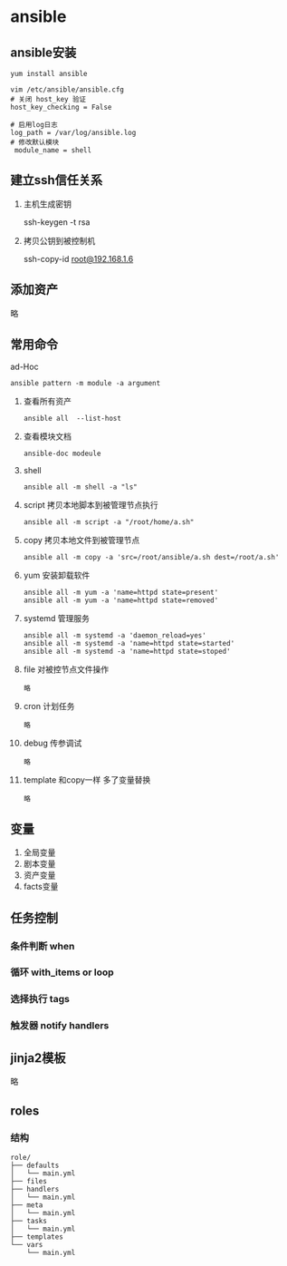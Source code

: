 # ansible

## ansible安装

```shell
yum install ansible

vim /etc/ansible/ansible.cfg
# 关闭 host_key 验证
host_key_checking = False

# 启用log日志
log_path = /var/log/ansible.log
# 修改默认模块
 module_name = shell

```



## 建立ssh信任关系

1. 主机生成密钥

   ssh-keygen -t rsa

2. 拷贝公钥到被控制机

   ssh-copy-id root@192.168.1.6

## 添加资产

略

## 常用命令

ad-Hoc

```shell
ansible pattern -m module -a argument
```



1. 查看所有资产

   ```shell
   ansible all  --list-host
   ```

2. 查看模块文档

   ```shell
   ansible-doc modeule
   ```

3. shell

   ```shell
   ansible all -m shell -a "ls"
   ```

4. script 拷贝本地脚本到被管理节点执行

   ```shell
   ansible all -m script -a "/root/home/a.sh"
   ```

5. copy 拷贝本地文件到被管理节点

   ```shell
   ansible all -m copy -a 'src=/root/ansible/a.sh dest=/root/a.sh'
   ```

6. yum 安装卸载软件

   ```shell
   ansible all -m yum -a 'name=httpd state=present'
   ansible all -m yum -a 'name=httpd state=removed'
   ```

7. systemd 管理服务

   ```shell
   ansible all -m systemd -a 'daemon_reload=yes'
   ansible all -m systemd -a 'name=httpd state=started'
   ansible all -m systemd -a 'name=httpd state=stoped'
   ```

8. file 对被控节点文件操作

   ```shell
   略
   ```

9. cron 计划任务

   ```shell
   略
   ```

10. debug 传参调试

    ```shell
    略
    ```

11. template  和copy一样 多了变量替换

    ```shell
    略
    ```


## 变量

1. 全局变量
2. 剧本变量
3. 资产变量
4. facts变量

## 任务控制

### 条件判断	when

### 循环 	with_items  	or    loop

### 选择执行 	tags

### 触发器 	notify	handlers



## jinja2模板

略

## roles

### 结构

```shell
role/
├── defaults
│   └── main.yml
├── files
├── handlers
│   └── main.yml
├── meta
│   └── main.yml
├── tasks
│   └── main.yml
├── templates
└── vars
    └── main.yml
```





